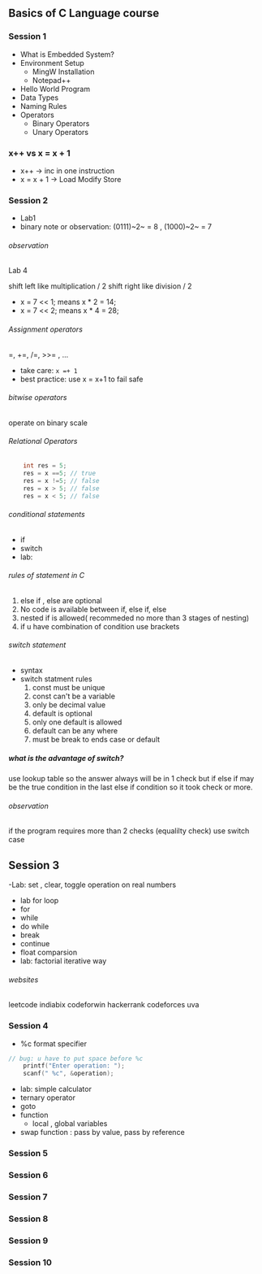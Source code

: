 ## Basics of C Language course

### Session 1

- What is Embedded System?
- Environment Setup
  - MingW Installation
  - Notepad++
- Hello World Program
- Data Types
- Naming Rules
- Operators
  - Binary Operators
  - Unary Operators

### x++ vs x = x + 1

- x++ -> inc in one instruction
- x = x + 1 -> Load Modify Store

### Session 2

- Lab1
- binary note or observation: (0111)~2~ = 8 , (1000)~2~ = 7

###### observation

Lab 4

shift left like multiplication / 2
shift right like division / 2

- x = 7 << 1; means x \* 2 = 14;
- x = 7 << 2; means x \* 4 = 28;

###### Assignment operators

=, +=, /=, >>= , ...

- take care: `x =+ 1`
- best practice: use x = x+1 to fail safe

###### bitwise operators

operate on binary scale

###### Relational Operators

```c
    int res = 5;
    res = x ==5; // true
    res = x !=5; // false
    res = x > 5; // false
    res = x < 5; // false
```

###### conditional statements

- if
- switch
- lab:

###### rules of statement in C

1. else if , else are optional
2. No code is available between if, else if, else
3. nested if is allowed( recommeded no more than 3 stages of nesting)
4. if u have combination of condition use brackets

###### switch statement

- syntax
- switch statment rules
  1. const must be unique
  2. const can't be a variable
  3. only be decimal value
  4. default is optional
  5. only one default is allowed
  6. default can be any where
  7. must be break to ends case or default

##### what is the advantage of switch?

use lookup table
so the answer always will be in 1 check
but if else if may be the true condition in the last else if condition so it took check or more.

###### observation

if the program requires more than 2 checks (equalilty check) use switch case

## Session 3

-Lab: set , clear, toggle operation on real numbers

- lab for loop
- for
- while
- do while
- break
- continue
- float comparsion
- lab: factorial iterative way

###### websites

leetcode
indiabix
codeforwin
hackerrank
codeforces
uva

### Session 4

- %c format specifier

```c
// bug: u have to put space before %c
    printf("Enter operation: ");
    scanf(" %c", &operation);
```

- lab: simple calculator
- ternary operator
- goto
- function
  - local , global variables
- swap function : pass by value, pass by reference

### Session 5

### Session 6

### Session 7

### Session 8

### Session 9

### Session 10
